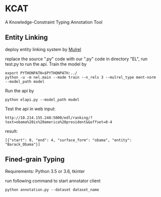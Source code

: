 # KCAT
 A Knowledge-Constraint Typing Annotation Tool

## Entity Linking
deploy entity linking system by [Mulrel](https://github.com/lephong/mulrel-nel)

replace the source ".py" code with our ".py" code in directory "EL", run test.py to run the api.
Train the model by

    export PYTHONPATH=$PYTHONPATH:../
    python -u -m nel.main --mode train --n_rels 3 --mulrel_type ment-norm --model_path model

Run the api by

    python elapi.py --model_path model

Test the api in web
input:
    
    http://10.214.155.248:5000/edl/ranking/?text=obama%20is%20america%20president&&offset=0-4
    
result:
    
    [{"start": 0, "end": 4, "surface_form": "obama", "entity": "Barack_Obama"}]
    

## Fined-grain Typing

Requirements: Python 3.5 or 3.6, tkinter

run following command to start annotator client

    python annotation.py --dataset dataset_name
 
    
